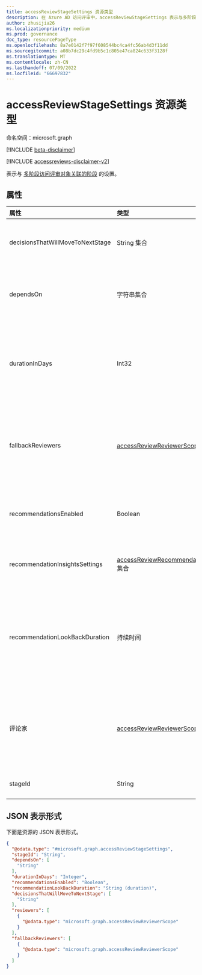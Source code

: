 ```yaml
---
title: accessReviewStageSettings 资源类型
description: 在 Azure AD 访问评审中，accessReviewStageSettings 表示与多阶段访问评审关联的阶段的设置。
author: zhusijia26
ms.localizationpriority: medium
ms.prod: governance
doc_type: resourcePageType
ms.openlocfilehash: 8a7e0142f7f97f608544bc4ca4fc56ab4d3f11dd
ms.sourcegitcommit: a08b7dc29c4fd9b5c1c805e47ca824c633f3128f
ms.translationtype: MT
ms.contentlocale: zh-CN
ms.lasthandoff: 07/09/2022
ms.locfileid: "66697832"
---
```

# <a name="accessreviewstagesettings-resource-type"></a>accessReviewStageSettings 资源类型

命名空间：microsoft.graph

[!INCLUDE [beta-disclaimer](../../includes/beta-disclaimer.md)]

[!INCLUDE [accessreviews-disclaimer-v2](../../includes/accessreviews-disclaimer-v2.md)]

表示与 [多阶段访问评审对象关联的阶段](accessreviewscheduledefinition.md) 的设置。 

## <a name="properties"></a>属性
|属性|类型|说明|
|:---|:---|:---|
|decisionsThatWillMoveToNextStage|String 集合|指示下一阶段将要做出哪些决定。 可以是一个子集，`Approve`或 `Deny``Recommendation``NotReviewed`。 如果未提供，所有决策都将进入下一阶段。 可选。 |
|dependsOn|字符串集合| 定义阶段的顺序或并行顺序，并取决于 **stageId**。 目前仅支持顺序阶段。 例如，如果 **stageId** 为 `2`stageId，则 **dependsOn** 必须为 `1`。 如果 **stageId** 为 `1`stageId，请勿指定 **dependsOn**。 如果 **stageId** 不是 `1`，则为必需。 |
|durationInDays|Int32|阶段的持续时间。 必填。  <br/><br/>**注意：** 此属性在所有阶段的累积值 <br/> 1. 将覆盖 [accessReviewScheduleDefinition](accessReviewScheduleDefinition.md) 对象上的 [instanceDurationInDays 设置](accessReviewScheduleSettings.md)。 <br/>2. 不能超过一次重复周期的长度。 也就是说，如果每周重复一次评审， **则累积持续时间不能** 超过 7。 |
|fallbackReviewers|[accessReviewReviewerScope](../resources/accessreviewreviewerscope.md) 集合|如果提供，如果主要审阅者不存在，则要求回退审阅者完成审阅。 例如，如果经理被选为 **审阅者** ，并且正在审查的主体在 Azure AD 中没有经理，则要求回退审阅者评审该主体。 <br/><br/>**注意：** 此属性的值将覆盖 [accessReviewScheduleDefinition](accessReviewScheduleDefinition.md) 对象上的相应设置。|
|recommendationsEnabled|Boolean|指示是否已启用向审阅者显示建议。 必填。 <br/><br/>**注意：** 此属性的值将替代 [accessReviewScheduleDefinition](accessreviewscheduledefinition.md) 对象上的相应 [设置](accessReviewScheduleSettings.md)。|
| recommendationInsightsSettings | [accessReviewRecommendationInsightSetting](accessReviewRecommendationInsightSetting.md) 集合 | 确定要向审阅者显示的建议。 <br/><br/>**注意：** 此属性的值将覆盖 [accessReviewScheduleDefinition](accessreviewscheduledefinition.md) 对象上的相应 [设置](accessReviewScheduleSettings.md)。|
| recommendationLookBackDuration | 持续时间| 可选字段。 指示将从中配置建议) 评审实例的开始日期 (非活动时间段。 建议 `deny` 在回首持续时间内用户是否处于非活动状态。 对于组和 Azure AD 角色的评审，将接受任何持续时间。 对于应用程序评审，30 天是最长持续时间。 如果未指定，则持续时间为 30 天。 <br/><br/>**注意：** 此属性的值将覆盖 [accessReviewScheduleDefinition](accessreviewscheduledefinition.md) 对象上的相应 [设置](accessReviewScheduleSettings.md)。 |
|评论家|[accessReviewReviewerScope](../resources/accessreviewreviewerscope.md) 集合|定义审阅者是谁。 如果未指定任何内容，则评审是自审 (用户审阅自己的访问权限) 。  有关分配审阅者的选项示例，请参阅[使用 Microsoft 图形 API 将审阅者分配到访问评审定义](/graph/accessreviews-reviewers-concept)。 <br/><br/>**注意：** 此属性的值将覆盖 [accessReviewScheduleDefinition](accessReviewScheduleDefinition.md) 上的相应设置。 |
|stageId|String|**accessReviewStageSettings** 的唯一标识符。 **stageId** 将用于 **dependsOn** 属性以指示阶段关系。 此为必需属性。 |

## <a name="json-representation"></a>JSON 表示形式
下面是资源的 JSON 表示形式。
<!-- {
  "blockType": "resource",
  "@odata.type": "microsoft.graph.accessReviewStageSettings"
}
-->
``` json
{
  "@odata.type": "#microsoft.graph.accessReviewStageSettings",
  "stageId": "String",
  "dependsOn": [
    "String"
  ],
  "durationInDays": "Integer",
  "recommendationsEnabled": "Boolean",
  "recommendationLookBackDuration": "String (duration)",
  "decisionsThatWillMoveToNextStage": [
    "String"
  ],
  "reviewers": [
    {
      "@odata.type": "microsoft.graph.accessReviewReviewerScope"
    }
  ],
  "fallbackReviewers": [
    {
      "@odata.type": "microsoft.graph.accessReviewReviewerScope"
    }
  ]
}
```

